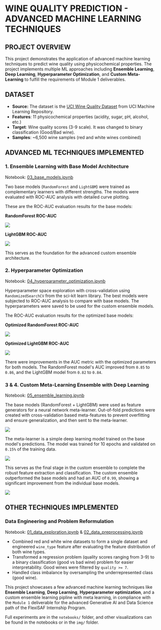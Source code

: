 # WINE QUALITY PREDICTION - ADVANCED MACHINE LEARNING TECHNIQUES

## PROJECT OVERVIEW

This project demonstrates the application of advanced machine learning techniques to predict wine quality using physicochemical properties. The project implements multiple ML approaches including **Ensemble Learning**, **Deep Learning**, **Hyperparameter Optimization**, and **Custom Meta-Learning** to fulfill the requirements of Module 1 deliverables.

## DATASET

- **Source:** The dataset is the [UCI Wine Quality Dataset](https://archive.ics.uci.edu/dataset/186/wine+quality) from UCI Machine Learning Repository.
- **Features**: 11 physicochemical properties (acidity, sugar, pH, alcohol, etc.)
- **Target**: Wine quality scores (3-9 scale). It was changed to binary classification (Good/Bad wine).
- **Samples**: ~6,500 wine samples (red and white wines combined)

## ADVANCED ML TECHNIQUES IMPLEMENTED

### 1. Ensemble Learning with Base Model Architecture

Notebook: [03_base_models.ipynb](notebooks/03_base_models.ipynb)

Two base models (`RandomForest` and `LightGBM`) were trained as complementary learners with different strengths. The models were evaluated with ROC-AUC analysis with detailed curve plotting.

These are the ROC-AUC evaluation results for the base models:

**RandomForest ROC-AUC**

<img src='./img/rf_roc_auc.png'/>

**LightGBM ROC-AUC**

<img src='./img/lgbm_roc_auc.png'/>

This serves as the foundation for the advanced custom ensemble architecture.

### 2. Hyperparameter Optimization

Notebook: [04_hyperparameter_optimization.ipynb](notebooks/04_hyperparameter_optimization.ipynb)

Hyperparameter space exploration with cross-validation using `RandomizedSearchCV` from the sci-kit learn library. The best models were subjected to ROC-AUC analysis to compare with base models. The hyperparameters were saved to be used for the custom ensemble models.

The ROC-AUC evaluation results for the optimized base models:

**Optimized RandomForest ROC-AUC**

<img src='./img/rf_optimized_roc_auc.png'/>

**Optimized LightGBM ROC-AUC**

<img src='./img/lgbm_optimized_roc_auc.png'/>

There were improvements in the AUC metric with the optimized parameters for both models. The RandomForest model's AUC improved from `0.85` to `0.86`, and the LightGBM model from `0.82` to `0.84`.

### 3 & 4. Custom Meta-Learning Ensemble with Deep Learning

Notebook: [05_ensemble_learning.ipynb](./notebooks/05_ensemble_learning.ipynb)

The base models (RandomForest + LightGBM) were used as feature generators for a neural network meta-learner. Out-of-fold predictions were created with cross-validation based meta-features to prevent overfitting and ensure generalization, and then sent to the meta-learner.

<img src='./img/custom-ensemble-architecture.png'/>

The meta-learner is a simple deep learning model trained on the base model's predictions. The model was trained for 10 epochs and validated on `0.15%` of the training data.

<img src='./img/meta-learner-training-curves.png'/>

This serves as the final stage in the custom ensemble to complete the robust feature extraction and classification. The custom ensemble outperformed the base models and had an AUC of `0.99`, showing a significant improvement from the individual base models.

<img src='./img/ensemble_roc_auc.png'/>

## OTHER TECHNIQUES IMPLEMENTED

### Data Engineering and Problem Reformulation
Notebook: [01_data_exploration.ipynb](./notebooks/01_data_exploration.ipynb) & [02_data_preprocessing.ipynb](./notebooks/02_data_preprocessing.ipynb)

- Combined red and white wine datasets to form a single dataset and engineered `wine_type` feature after evaluating the feature distribution of both wine types.
- Transformed a regression problem (quality scores ranging from 3-9) to a binary classification (good vs bad wine) problem for easier interpretability. Good wines were filtered by `quality >= 7`.
- Handled class imbalance by oversampling the underrepresented class (good wine).

This project showcases a few advanced machine learning techniques like **Ensemble Learning**, **Deep Learning**, **Hyperparameter optimization**, and a custom ensemble learning pipline with meta learning, in compliance with the `Module 1` deliverable for the advanced Generative AI and Data Science path of the FlexiSAF Internship Program.

Full experiments are in the `notebooks/` folder, and other visualizations can be found in the notebooks or in the `img/` folder.
